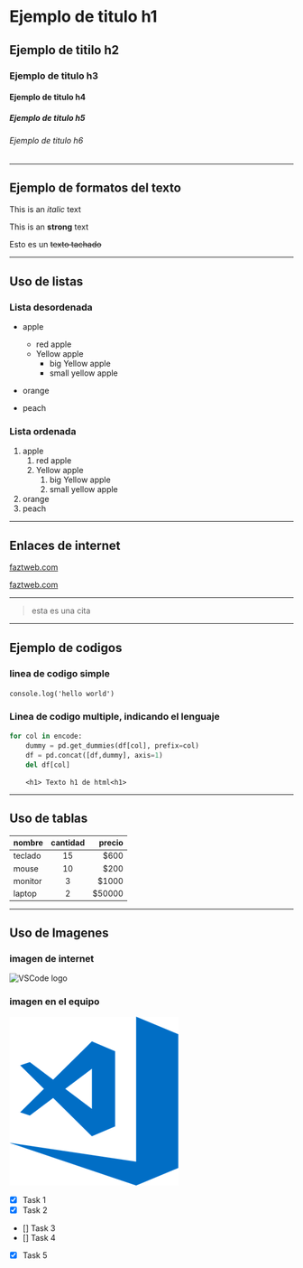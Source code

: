 <!-- HEADDINGS -->
# Ejemplo de titulo h1
## Ejemplo de titilo h2
### Ejemplo de titulo h3
#### Ejemplo de titulo h4
##### Ejemplo de titulo h5
###### Ejemplo de titulo h6

___
## Ejemplo de formatos del texto
<!-- texto en cursiva -->
This is an *italic* text

This is an **strong** text

<!-- strikethrough -->
Esto es un ~~texto tachado~~

---
## Uso de listas
### Lista desordenada
* apple
    * red apple
    * Yellow apple
        * big Yellow apple
        * small yellow apple
            
* orange
* peach

### Lista ordenada
1. apple
    1. red apple
    2. Yellow apple
        1. big Yellow apple
        2. small yellow apple
2. orange
3. peach

___
## Enlaces de internet
<!-- Enlace sencillo -->
[faztweb.com](http://www.faztweb.com)
<!-- enlace cambiando la previsualizacion de la url por texto personalizado -->
[faztweb.com](http://www.faztweb.com "Custom title" )
___
<!-- citar textos  -->
> esta es una cita 


___
## Ejemplo de codigos
### linea de codigo simple
<!-- Linea de codigo sensilla -->
`console.log('hello world')`

### Linea de codigo multiple, indicando el lenguaje
<!-- Multiples lineas de codigo con el lenguaje -->
<!-- La tilde (`) se saca con 96 -->
```python
for col in encode:
    dummy = pd.get_dummies(df[col], prefix=col)
    df = pd.concat([df,dummy], axis=1)
    del df[col]
```

```htnl
    <h1> Texto h1 de html<h1>
```
___
## Uso de tablas
<!-- tablas -->
<!-- el pipe (|) se saca con 124  -->
| nombre    |cantidad   |precio|
|-----------|:---------:|-----:|
|teclado    |15         |$600  |
|mouse      |10         |$200  |
|monitor    |3          |$1000 |
|laptop     |2          |$50000|

___
## Uso de Imagenes
### imagen de internet
![VSCode logo](https://upload.wikimedia.org/wikipedia/commons/thumb/9/9a/Visual_Studio_Code_1.35_icon.svg/2048px-Visual_Studio_Code_1.35_icon.svg.png "vscode logo desde internet")

### imagen en el equipo
![vscode logo2](vscode_logo.png "vscode logo local")


<!-- REGLAS PROPIAS DE GITHUB MARCKDOWN -->
* [x] Task 1
* [x] Task 2
* [] Task 3
* [] Task 4
* [x] Task 5